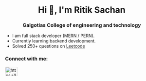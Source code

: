 <h1 align="center">Hi 👋, I'm Ritik Sachan</h1>
<h3 align="center">Galgotias College of engineering and technology</h3>

- I am full stack developer (MERN / PERN).
- Currently learning backend development.
- Solved 250+ questions on <a href="https://leetcode.com/sachanritik1/" target="blank">Leetcode</a>

<h3 align="left">Connect with me:</h3>
<p align="left">
<a href="https://linkedin.com/in/sachanritik1" target="blank"><img align="center" src="https://raw.githubusercontent.com/rahuldkjain/github-profile-readme-generator/master/src/images/icons/Social/linked-in-alt.svg" alt="https://linkedin.com/in/sachanritik1" height="30" width="40" /></a>

